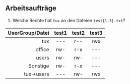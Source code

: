 ## Arbeitsaufträge
1. Welche Rechte hat `tux` an den Dateien `test{1-3}.txt`?

UserGroup/Datei|test1|test2|test3
---:|:---:|:---:|:---:
tux|---|r--|rwx
office|rw-|r-x|---
users|rw-|rw-|---
Sonstige|rw-|r-x|---
tux->users|---|rw-|rwx

